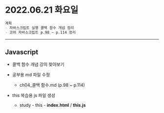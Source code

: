 # 2022.06.21 화요일

```markdown
계획 
- 자바스크립트 실행 콜백 함수 개념 정리
- 코어 자바스크립트 p.98 ~ p.114 정리
```

---


## Javascript 

- 콜백 함수 개념 강의 찾아보기
- 공부용 md 파일 수정
  - ch04_콜백 함수.md (p.98 ~ p.114)



- this 복습용 js 파일 생성
  - study - this - **index.html** / **this.js**


